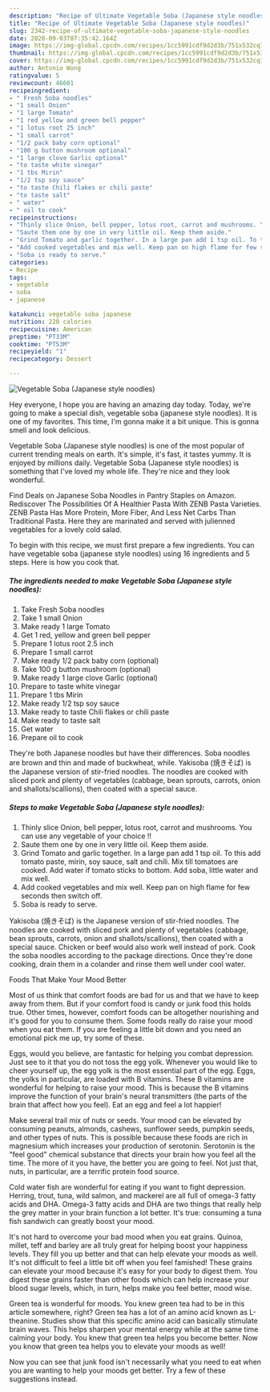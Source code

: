```yaml
---
description: "Recipe of Ultimate Vegetable Soba (Japanese style noodles)"
title: "Recipe of Ultimate Vegetable Soba (Japanese style noodles)"
slug: 2342-recipe-of-ultimate-vegetable-soba-japanese-style-noodles
date: 2020-09-03T07:35:42.164Z
image: https://img-global.cpcdn.com/recipes/1cc5991cdf9d2d3b/751x532cq70/vegetable-soba-japanese-style-noodles-recipe-main-photo.jpg
thumbnail: https://img-global.cpcdn.com/recipes/1cc5991cdf9d2d3b/751x532cq70/vegetable-soba-japanese-style-noodles-recipe-main-photo.jpg
cover: https://img-global.cpcdn.com/recipes/1cc5991cdf9d2d3b/751x532cq70/vegetable-soba-japanese-style-noodles-recipe-main-photo.jpg
author: Antonio Wong
ratingvalue: 5
reviewcount: 46601
recipeingredient:
- " Fresh Soba noodles"
- "1 small Onion"
- "1 large Tomato"
- "1 red yellow and green bell pepper"
- "1 lotus root 25 inch"
- "1 small carrot"
- "1/2 pack baby corn optional"
- "100 g button mushroom optional"
- "1 large clove Garlic optional"
- "to taste white vinegar"
- "1 tbs Mirin"
- "1/2 tsp soy sauce"
- "to taste Chili flakes or chili paste"
- "to taste salt"
- " water"
- " oil to cook"
recipeinstructions:
- "Thinly slice Onion, bell pepper, lotus root, carrot and mushrooms. You can use any vegetable of your choice !!"
- "Saute them one by one in very little oil. Keep them aside."
- "Grind Tomato and garlic together. In a large pan add 1 tsp oil. To this add tomato paste, mirin, soy sauce, salt and chili. Mix till tomatoes are cooked. Add water if tomato sticks to bottom. Add soba, little water and mix well."
- "Add cooked vegetables and mix well. Keep pan on high flame for few seconds then switch off."
- "Soba is ready to serve."
categories:
- Recipe
tags:
- vegetable
- soba
- japanese

katakunci: vegetable soba japanese 
nutrition: 220 calories
recipecuisine: American
preptime: "PT33M"
cooktime: "PT53M"
recipeyield: "1"
recipecategory: Dessert

---
```



![Vegetable Soba (Japanese style noodles)](https://img-global.cpcdn.com/recipes/1cc5991cdf9d2d3b/751x532cq70/vegetable-soba-japanese-style-noodles-recipe-main-photo.jpg)

Hey everyone, I hope you are having an amazing day today. Today, we're going to make a special dish, vegetable soba (japanese style noodles). It is one of my favorites. This time, I'm gonna make it a bit unique. This is gonna smell and look delicious.

Vegetable Soba (Japanese style noodles) is one of the most popular of current trending meals on earth. It's simple, it's fast, it tastes yummy. It is enjoyed by millions daily. Vegetable Soba (Japanese style noodles) is something that I've loved my whole life. They're nice and they look wonderful.

Find Deals on Japanese Soba Noodles in Pantry Staples on Amazon. Rediscover The Possibilities Of A Healthier Pasta With ZENB Pasta Varieties. ZENB Pasta Has More Protein, More Fiber, And Less Net Carbs Than Traditional Pasta. Here they are marinated and served with julienned vegetables for a lovely cold salad.


To begin with this recipe, we must first prepare a few ingredients. You can have vegetable soba (japanese style noodles) using 16 ingredients and 5 steps. Here is how you cook that.

<!--inarticleads1-->

##### The ingredients needed to make Vegetable Soba (Japanese style noodles):

1. Take  Fresh Soba noodles
1. Take 1 small Onion
1. Make ready 1 large Tomato
1. Get 1 red, yellow and green bell pepper
1. Prepare 1 lotus root 2.5 inch
1. Prepare 1 small carrot
1. Make ready 1/2 pack baby corn (optional)
1. Take 100 g button mushroom (optional)
1. Make ready 1 large clove Garlic (optional)
1. Prepare to taste white vinegar
1. Prepare 1 tbs Mirin
1. Make ready 1/2 tsp soy sauce
1. Make ready to taste Chili flakes or chili paste
1. Make ready to taste salt
1. Get  water
1. Prepare  oil to cook


They&#39;re both Japanese noodles but have their differences. Soba noodles are brown and thin and made of buckwheat, while. Yakisoba (焼きそば) is the Japanese version of stir-fried noodles. The noodles are cooked with sliced pork and plenty of vegetables (cabbage, bean sprouts, carrots, onion and shallots/scallions), then coated with a special sauce. 

<!--inarticleads2-->

##### Steps to make Vegetable Soba (Japanese style noodles):

1. Thinly slice Onion, bell pepper, lotus root, carrot and mushrooms. You can use any vegetable of your choice !!
1. Saute them one by one in very little oil. Keep them aside.
1. Grind Tomato and garlic together. In a large pan add 1 tsp oil. To this add tomato paste, mirin, soy sauce, salt and chili. Mix till tomatoes are cooked. Add water if tomato sticks to bottom. Add soba, little water and mix well.
1. Add cooked vegetables and mix well. Keep pan on high flame for few seconds then switch off.
1. Soba is ready to serve.


Yakisoba (焼きそば) is the Japanese version of stir-fried noodles. The noodles are cooked with sliced pork and plenty of vegetables (cabbage, bean sprouts, carrots, onion and shallots/scallions), then coated with a special sauce. Chicken or beef would also work well instead of pork. Cook the soba noodles according to the package directions. Once they&#39;re done cooking, drain them in a colander and rinse them well under cool water. 

Foods That Make Your Mood Better


Most of us think that comfort foods are bad for us and that we have to keep away from them. But if your comfort food is candy or junk food this holds true. Other times, however, comfort foods can be altogether nourishing and it's good for you to consume them. Some foods really do raise your mood when you eat them. If you are feeling a little bit down and you need an emotional pick me up, try some of these.

Eggs, would you believe, are fantastic for helping you combat depression. Just see to it that you do not toss the egg yolk. Whenever you would like to cheer yourself up, the egg yolk is the most essential part of the egg. Eggs, the yolks in particular, are loaded with B vitamins. These B vitamins are wonderful for helping to raise your mood. This is because the B vitamins improve the function of your brain's neural transmitters (the parts of the brain that affect how you feel). Eat an egg and feel a lot happier!

Make several trail mix of nuts or seeds. Your mood can be elevated by consuming peanuts, almonds, cashews, sunflower seeds, pumpkin seeds, and other types of nuts. This is possible because these foods are rich in magnesium which increases your production of serotonin. Serotonin is the "feel good" chemical substance that directs your brain how you feel all the time. The more of it you have, the better you are going to feel. Not just that, nuts, in particular, are a terrific protein food source.

Cold water fish are wonderful for eating if you want to fight depression. Herring, trout, tuna, wild salmon, and mackerel are all full of omega-3 fatty acids and DHA. Omega-3 fatty acids and DHA are two things that really help the grey matter in your brain function a lot better. It's true: consuming a tuna fish sandwich can greatly boost your mood. 

It's not hard to overcome your bad mood when you eat grains. Quinoa, millet, teff and barley are all truly great for helping boost your happiness levels. They fill you up better and that can help elevate your moods as well. It's not difficult to feel a little bit off when you feel famished! These grains can elevate your mood because it's easy for your body to digest them. You digest these grains faster than other foods which can help increase your blood sugar levels, which, in turn, helps make you feel better, mood wise.

Green tea is wonderful for moods. You knew green tea had to be in this article somewhere, right? Green tea has a lot of an amino acid known as L-theanine. Studies show that this specific amino acid can basically stimulate brain waves. This helps sharpen your mental energy while at the same time calming your body. You knew that green tea helps you become better. Now you know that green tea helps you to elevate your moods as well!

Now you can see that junk food isn't necessarily what you need to eat when you are wanting to help your moods get better. Try  a few  of  these  suggestions  instead.

